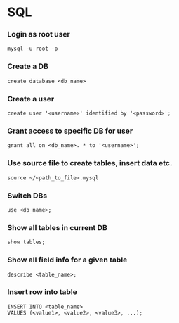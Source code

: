 # SQL

### Login as root user
```shell
mysql -u root -p
```

### Create a DB
```shell
create database <db_name>
```

### Create a user
```shell
create user '<username>' identified by '<password>';
```

### Grant access to specific DB for user
```shell
grant all on <db_name>. * to '<username>';
```

### Use source file to create tables, insert data etc.
```shell
source ~/<path_to_file>.mysql
```

### Switch DBs
```shell
use <db_name>;
```

### Show all tables in current DB
```shell
show tables;
```

### Show all field info for a given table
```shell
describe <table_name>;
```

### Insert row into table
```shell
INSERT INTO <table_name>
VALUES (<value1>, <value2>, <value3>, ...);
```
